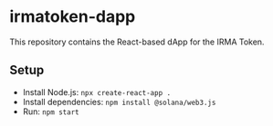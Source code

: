 # irmatoken-dapp
This repository contains the React-based dApp for the IRMA Token.

## Setup
- Install Node.js: `npx create-react-app .`
- Install dependencies: `npm install @solana/web3.js`
- Run: `npm start`
